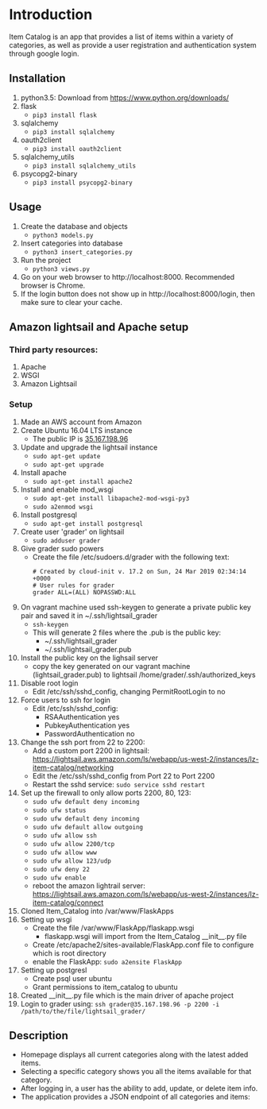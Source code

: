 # Introduction
Item Catalog is an app that provides a list of items within a variety of categories, as well as provide a user registration and authentication system through google login.

<!-- This project is viewable at https://lz-item-catalog.herokuapp.com -->

## Installation
1. python3.5: Download from https://www.python.org/downloads/
2. flask
    * ```pip3 install flask```
3. sqlalchemy
    * ```pip3 install sqlalchemy```
4. oauth2client
    * ```pip3 install oauth2client```
5. sqlalchemy_utils
    * ```pip3 install sqlalchemy_utils```
6. psycopg2-binary
    * ```pip3 install psycopg2-binary```

## Usage
1. Create the database and objects
    * ```python3 models.py```
2. Insert categories into database
    * ```python3 insert_categories.py```
3. Run the project
    * ```python3 views.py```
4. Go on your web browser to http://localhost:8000. Recommended browser is Chrome.
5. If the login button does not show up in http://localhost:8000/login, then make sure to clear your cache.


## Amazon lightsail and Apache setup

### Third party resources:
1. Apache
2. WSGI
3. Amazon Lightsail

### Setup
1. Made an AWS account from Amazon
2. Create Ubuntu 16.04 LTS instance
    * The public IP is [35.167.198.96](http://35.167.198.96)
3. Update and upgrade the lightsail instance
    * ```sudo apt-get update```
    * ```sudo apt-get upgrade  ```
4. Install apache
    * ```sudo apt-get install apache2```
5. Install and enable mod_wsgi
    * ```sudo apt-get install libapache2-mod-wsgi-py3```
    * ```sudo a2enmod wsgi```
6. Install postgresql
    * ```sudo apt-get install postgresql```
7. Create user 'grader' on lightsail
    * ```sudo adduser grader```
8. Give grader sudo powers
    * Create the file /etc/sudoers.d/grader with the following text:
        ```
        # Created by cloud-init v. 17.2 on Sun, 24 Mar 2019 02:34:14 +0000
        # User rules for grader
        grader ALL=(ALL) NOPASSWD:ALL
        ```
9. On vagrant machine used ssh-keygen to generate a private public key pair and saved it in \~/.ssh/lightsail_grader
    * ```ssh-keygen```
    * This will generate 2 files where the .pub is the public key:
        * \~/.ssh/lightsail_grader 
        * \~/.ssh/lightsail_grader.pub
10. Install the public key on the lighsail server
    * copy the key generated on our vagrant machine (lightsail_grader.pub) to lightsail /home/grader/.ssh/authorized_keys
11. Disable root login
    * Edit /etc/ssh/sshd_config, changing PermitRootLogin to no
12. Force users to ssh for login
    * Edit /etc/ssh/sshd_config:
        * RSAAuthentication yes
        * PubkeyAuthentication yes
        * PasswordAuthentication no
13. Change the ssh port from 22 to 2200:
    * Add a custom port 2200 in lightsail: https://lightsail.aws.amazon.com/ls/webapp/us-west-2/instances/lz-item-catalog/networking
    * Edit the /etc/ssh/sshd_config from Port 22 to Port 2200
    * Restart the sshd service: ```sudo service sshd restart```
14. Set up the firewall to only allow ports 2200, 80, 123:
    * ```sudo ufw default deny incoming```
    * ```sudo ufw status```
    * ```sudo ufw default deny incoming```
    * ```sudo ufw default allow outgoing```
    * ```sudo ufw allow ssh```
    * ```sudo ufw allow 2200/tcp```
    * ```sudo ufw allow www```
    * ```sudo ufw allow 123/udp```
    * ```sudo ufw deny 22```
    * ```sudo ufw enable```
    * reboot the amazon lightrail server: https://lightsail.aws.amazon.com/ls/webapp/us-west-2/instances/lz-item-catalog/connect
15. Cloned Item_Catalog into /var/www/FlaskApps
16. Setting up wsgi
    * Create the file /var/www/FlaskApp/flaskapp.wsgi
        * flaskapp.wsgi will import from the Item_Catalog \_\_init\_\_.py file
    * Create /etc/apache2/sites-available/FlaskApp.conf file to configure which is root directory
    * enable the FlaskApp: ```sudo a2ensite FlaskApp```
17. Setting up postgresl
    * Create psql user ubuntu
    * Grant permissions to item_catalog to ubuntu
18. Created \_\_init\_\_.py file which is the main driver of apache project
19. Login to grader using:
    ```ssh grader@35.167.198.96 -p 2200 -i /path/to/the/file/lightsail_grader/```


## Description
* Homepage displays all current categories along with the latest added items.
* Selecting a specific category shows you all the items available for that category.
* After logging in, a user has the ability to add, update, or delete item info.
* The application provides a JSON endpoint of all categories and items: <!-- https://lz-item-catalog.herokuapp.com/catalog.json -->
